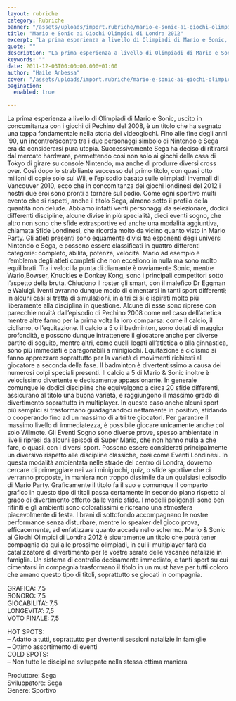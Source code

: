 ```yaml
---
layout: rubriche
category: Rubriche
banner: "/assets/uploads/import.rubriche/mario-e-sonic-ai-giochi-olimpici-di-londra-2012.jpg"
title: "Mario e Sonic ai Giochi Olimpici di Londra 2012"
excerpt: "La prima esperienza a livello di Olimpiadi di Mario e Sonic, uscito in concomitanza con i giochi di Pechino del 2008, è un titolo che ha segnato una tappa fondamentale nella storia dei videogiochi. Fino alle fine degli anni ’90, un incontro/scontro tra i due personaggi simbolo di Nintendo e Sega era da considerarsi pura [&hellip"
quote: ""
description: "La prima esperienza a livello di Olimpiadi di Mario e Sonic, uscito in concomitanza con i giochi di Pechino del 2008, è un titolo che ha segnato una tappa fondamentale nella storia dei videogiochi. Fino alle fine degli anni ’90, un incontro/scontro tra i due personaggi simbolo di Nintendo e Sega era da considerarsi pura [&hellip"
keywords: ""
date: 2011-12-03T00:00:00.000+01:00
author: "Haile Anbessa"
cover: "/assets/uploads/import.rubriche/mario-e-sonic-ai-giochi-olimpici-di-londra-2012.jpg"
pagination:
  enabled: true

---
```


La prima esperienza a livello di Olimpiadi di Mario e Sonic, uscito in concomitanza con i giochi di Pechino del 2008, è un titolo che ha segnato una tappa fondamentale nella storia dei videogiochi. Fino alle fine degli anni ’90, un incontro/scontro tra i due personaggi simbolo di Nintendo e Sega era da considerarsi pura utopia. Successivamente Sega ha deciso di ritirarsi dal mercato hardware, permettendo così non solo ai giochi della casa di Tokyo di girare su console Nintendo, ma anche di produrre diversi cross over. Così dopo lo strabiliante successo del primo titolo, con quasi otto milioni di copie solo sul Wii, e l’episodio basato sulle olimpiadi invernali di Vancouver 2010, ecco che in concomitanza dei giochi londinesi del 2012 i nostri due eroi sono pronti a tornare sul podio. Come ogni sportivo multi evento che si rispetti, anche il titolo Sega, almeno sotto il profilo della quantità non delude. Abbiamo infatti venti personaggi da selezionare, dodici differenti discipline, alcune divise in più specialità, dieci eventi sogno, che altro non sono che sfide extrasportive ed anche una modalità aggiuntiva, chiamata Sfide Londinesi, che ricorda molto da vicino quanto visto in Mario Party. Gli atleti presenti sono equamente divisi tra esponenti degli universi Nintendo e Sega, e possono essere classificati in quattro differenti categorie: completo, abilità, potenza, velocità. Mario ad esempio è l’emblema degli atleti completi che non eccellono in nulla ma sono molto equilibrati. Tra i veloci la punta di diamante è ovviamente Sonic, mentre Wario,Bowser, Knuckles e Donkey Kong, sono i principali competitori sotto l’aspetto della bruta. Chiudono il roster gli smart, con il malefico Dr Eggman e Waluigi. Iventi avranno dunque modo di cimentarsi in tanti sport differenti; in alcuni casi si tratta di simulazioni, in altri ci si è ispirati molto più liberamente alla disciplina in questione. Alcune di esse sono riprese con parecchie novità dall’episodio di Pechino 2008 come nel caso dell’atletica mentre altre fanno per la prima volta la loro comparsa: come il calcio, il ciclismo, o l’equitazione. Il calcio a 5 o il badminton, sono dotati di maggior profondità, e possono dunque intrattenere il giocatore anche per diverse partite di seguito, mentre altri, come quelli legati all’atletica o alla ginnastica, sono più immediati e paragonabili a minigiochi. Equitazione e ciclismo si fanno apprezzare soprattutto per la varietà di movimenti richiesti al giocatore a seconda della fase. Il badminton è divertentissimo a causa dei numerosi colpi speciali presenti. Il calcio a 5 di Mario & Sonic inoltre è velocissimo divertente e decisamente appassionante. In generale comunque le dodici discipline che equivalgono a circa 20 sfide differenti, assicurano al titolo una buona varietà, e raggiungono il massimo grado di divertimento soprattutto in multiplayer. In questo caso anche alcuni sport più semplici si trasformano guadagnandoci nettamente in positivo, sfidando o cooperando fino ad un massimo di altri tre giocatori. Per garantire il massimo livello di immediatezza, è possibile giocare unicamente anche col solo Wiimote. Gli Eventi Sogno sono diverse prove, spesso ambientate in livelli ripresi da alcuni episodi di Super Mario, che non hanno nulla a che fare, o quasi, con i diversi sport. Possono essere considerati principalmente un diversivo rispetto alle discipline classiche, così come Eventi Londinesi. In questa modalità ambientata nelle strade del centro di Londra, dovremo cercare di primeggiare nei vari minigiochi, quiz, o sfide sportive che ci verranno proposte, in maniera non troppo dissimile da un qualsiasi episodio di Mario Party. Graficamente il titolo fa il suo e comunque il comparto grafico in questo tipo di titoli passa certamente in secondo piano rispetto al grado di divertimento offerto dalle varie sfide. I modelli poligonali sono ben rifiniti e gli ambienti sono coloratissimi e ricreano una atmosfera piacevolmente di festa. I brani di sottofondo accompagnano le nostre performance senza disturbare, mentre lo speaker del gioco prova, efficacemente, ad enfatizzare quanto accade nello schermo. Mario & Sonic ai Giochi Olimpici di Londra 2012 è sicuramente un titolo che potrà tener compagnia da qui alle prossime olimpiadi, in cui il multiplayer farà da catalizzatore di divertimento per le vostre serate delle vacanze natalizie in famiglia. Un sistema di controllo decisamente immediato, e tanti sport su cui cimentarsi in compagnia trasformano il titolo in un must have per tutti coloro che amano questo tipo di titoli, soprattutto se giocati in compagnia.

GRAFICA: 7,5  
SONORO: 7,5  
GIOCABILITA’: 7,5  
LONGEVITA’: 7,5  
VOTO FINALE: 7,5

HOT SPOTS:  
– Adatto a tutti, soprattutto per dvertenti sessioni natalizie in famiglie  
– Ottimo assortimento di eventi  
COLD SPOTS:  
– Non tutte le discipline sviluppate nella stessa ottima maniera

Produttore: Sega  
Sviluppatore: Sega  
Genere: Sportivo